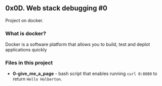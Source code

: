 ## 0x0D. Web stack debugging #0

Project on docker.

### What is docker?
Docker is a software platform that allows you to build, test and deplot applications quickly

### Files in this project
- **0-give_me_a_page** - bash script that enables running `curl 0:8080` to return `Hello Holberton`.
